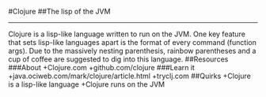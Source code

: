#Clojure
##The lisp of the JVM
***
Clojure is a lisp-like language written to run on the JVM. One key feature that sets lisp-like languages apart is the format of every command (function args). Due to the massively nesting parenthesis, rainbow parentheses and a cup of coffee are suggested to dig into this language.
##Resources
###About
+Clojure.com
+github.com/clojure
###Learn it
+java.ociweb.com/mark/clojure/article.html
+tryclj.com
##Quirks
+Clojure is a lisp-like language
+Clojure runs on the JVM
